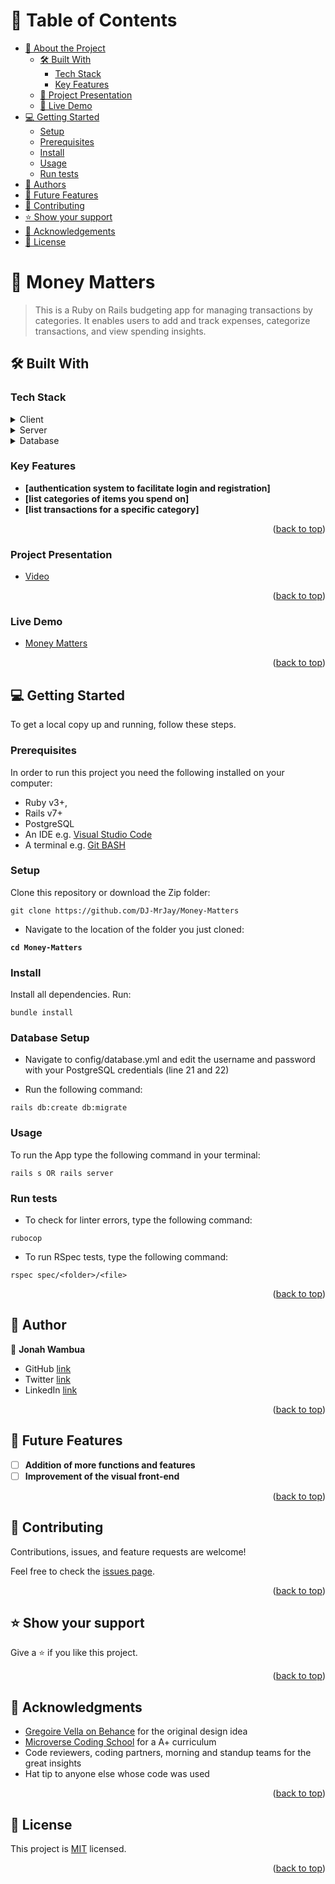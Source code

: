 <a name="readme-top"></a>

# 📗 Table of Contents

- [📖 About the Project](#about-project)
  - [🛠 Built With](#built-with)
    - [Tech Stack](#tech-stack)
    - [Key Features](#key-features)
  - [🔭 Project Presentation](#project-presentation)
  - [🚀 Live Demo](#live-demo)
- [💻 Getting Started](#getting-started)
  - [Setup](#setup)
  - [Prerequisites](#prerequisites)
  - [Install](#install)
  - [Usage](#usage)
  - [Run tests](#run-tests)
- [👥 Authors](#authors)
- [🔭 Future Features](#future-features)
- [🤝 Contributing](#contributing)
- [⭐️ Show your support](#support)
- [🙏 Acknowledgements](#acknowledgements)
- [📝 License](#license)

<!-- PROJECT DESCRIPTION -->

# 📖 Money Matters <a name="about-project"></a>

> This is a Ruby on Rails budgeting app for managing transactions by categories. It enables users to add and track expenses, categorize transactions, and view spending insights.

## 🛠 Built With <a name="built-with"></a>

### Tech Stack <a name="tech-stack"></a>
<details>
  <summary>Client</summary>
  <ul>
    <li><a href="https://www.javascript.com/">JavaScript</a></li>
  </ul>
</details>

<details>
  <summary>Server</summary>
  <ul>
    <li><a href="https://rubyonrails.org/">Ruby on Rails</a></li>
  </ul>
</details>

<details>
<summary>Database</summary>
  <ul>
    <li><a href="https://www.postgresql.org/">PostgreSQL</a></li>
  </ul>
</details>

<!-- Features -->

### Key Features <a name="key-features"></a>

- **[authentication system to facilitate login and registration]**
- **[list categories of items you spend on]**
- **[list transactions for a specific category]**

<p align="right">(<a href="#readme-top">back to top</a>)</p>

### Project Presentation <a name="project-presentation"></a>
- [Video](https://www.loom.com)

<p align="right">(<a href="#readme-top">back to top</a>)</p>

### Live Demo <a name="live-demo"></a>
- [Money Matters](https://render.com/)

<p align="right">(<a href="#readme-top">back to top</a>)</p>


<!-- GETTING STARTED -->

## 💻 Getting Started <a name="getting-started"></a>


To get a local copy up and running, follow these steps.

### Prerequisites

In order to run this project you need the following installed on your computer:
- Ruby v3+,
- Rails v7+
- PostgreSQL
- An IDE e.g. [Visual Studio Code](https://code.visualstudio.com/)
- A terminal e.g. [Git BASH](https://gitforwindows.org/)

### Setup

Clone this repository or download the Zip folder:

```
git clone https://github.com/DJ-MrJay/Money-Matters
```

- Navigate to the location of the folder you just cloned:

**`cd Money-Matters`**

### Install

Install all dependencies. Run:

```
bundle install
```
### Database Setup

- Navigate to config/database.yml and edit the username and password with your PostgreSQL credentials (line 21 and 22)

- Run the following command:
```
rails db:create db:migrate
```

### Usage

To run the App type the following command in your terminal:

```
rails s OR rails server
```

### Run tests

- To check for linter errors, type the following command:

```
rubocop
```

- To run RSpec tests, type the following command:

```
rspec spec/<folder>/<file>
```

<p align="right">(<a href="#readme-top">back to top</a>)</p>

## 👤 Author <a name="authors"></a>

👤 **Jonah Wambua**

- GitHub [link](https://github.com/DJ-MrJay)
- Twitter [link](https://twitter.com/jonah_wambua)
- LinkedIn [link](https://www.linkedin.com/in/jonah-wambua/)


<p align="right">(<a href="#readme-top">back to top</a>)</p>

## 🔭 Future Features <a name="future-features"></a>

- [ ] **Addition of more functions and features**
- [ ] **Improvement of the visual front-end**

<p align="right">(<a href="#readme-top">back to top</a>)</p>

## 🤝 Contributing <a name="contributing"></a>

Contributions, issues, and feature requests are welcome!

Feel free to check the [issues page](../../issues/).

<p align="right">(<a href="#readme-top">back to top</a>)</p>

## ⭐️ Show your support <a name="support"></a>

Give a ⭐️ if you like this project.

<p align="right">(<a href="#readme-top">back to top</a>)</p>

## 🙏 Acknowledgments <a name="acknowledgements"></a>

- [Gregoire Vella on Behance](https://www.behance.net/gregoirevella) for the original design idea
- [Microverse Coding School](https://www.microverse.org) for a A+ curriculum
- Code reviewers, coding partners, morning and standup teams for the great insights
- Hat tip to anyone else whose code was used

<p align="right">(<a href="#readme-top">back to top</a>)</p>

## 📝 License <a name="license"></a>

This project is [MIT](./LICENSE) licensed.

<p align="right">(<a href="#readme-top">back to top</a>)</p>
